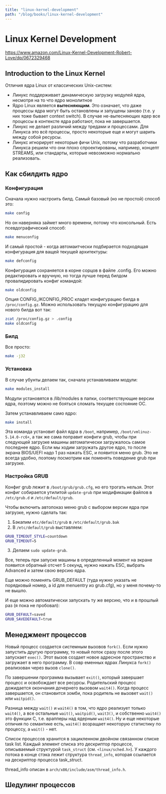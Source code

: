 ```yaml
---
title: "linux-kernel-development"
path: "/blog/books/linux-kernel-development"
---
```


# Linux Kernel Development

https://www.amazon.com/Linux-Kernel-Development-Robert-Love/dp/0672329468

## Introduction to the Linux Kernel

Отличия ядра Linux от классических Unix-систем:

- Линукс поддерживает динамическую загрузку модулей ядра, несмотря на то что ядро монолитное
- Ядро Linux является **вытесняющим**. Это означает, что даже процессы ядра могут быть остановлены и запущены заново (т.е. у них тоже бывает context switch). В случае не-вытесняющих ядер все процессы в контексте ядра работают, пока не завершается.
- Линукс не делает различий между тредами и процессами. Для Линукса это всё процессы, просто некоторые еще и могут шарить между собой ресурсы.
- Линукс игнорирует некоторые фичи Unix, потому что разработчики Линукса решили что они плохо спроектированы, например, концепт STREAMS, или стандарты, которые невозможно нормально реализовать.

## Как сбилдить ядро

### Конфигурация	

Сначала нужно настроить билд. Самый базовый (но не простой) способ это:
```sh
make config
```

Но он наверняка займет много времени, потому что консольный. Есть псевдографический способ:
```sh
make menuconfig
```

И самый простой - когда автомаитчески подбирается подходящая конфигурация для ващей текущей архитектуры:
```sh
make defconfig
```

Конфигурация сохраняется в корне сорцов в файле .config. Его можно редактировать и вручную, но тогда лучше перед билдом провалидировать конфиг командой:
```sh
make oldconfig
```

Опция CONFIG_IKCONFIG_PROC кладет конфигурацию билда в `/proc/config.gz`. Можно использовать текущую конфигурацию для нового билда вот так:
```sh
zcat /proc/config.gz > .config
make oldconfig
```

### Билд

Все просто:
```sh
make -j32
```

### Установка

В случае убунты делаем так, сначала устанавливаем модули:
```sh
make modules_install
```

Модули установятся в /lib/modules в папки, соответствующие версии ядра, поэтому можно не бояться сломать текущее состояние ОС.

Затем устанавливаем само ядро:
```sh
make install
```

Эта команда установит файл ядра в `/boot`, например, `/boot/vmlinuz-5.14.0-rc6+`, а так же сама поправит конфиги grub, чтобы при следующей загрузке машины автоматически загружалось самое последнее ядро. Если мы ходим загружать другое ядро, то после экрана BIOS/UEFI надо 1 раз нажать ESC, и появится меню grub. Это не всегда удобно, поэтому посмотрим как поменять поведение grub при загрузке.

### Настройка GRUB

Конфиг grub лежит в `/boot/grub/grub.cfg`, но его трогать нельзя. Этот конфиг собирается утилитой `update-grub` при модификации файлов в `/etc/grub.d` и `/etc/default/grub`.

Чтобы включить автопоказ меню grub с выбором версии ядра при загрузке, нужно сделать так:

1. Бэкапим `etc/default/grub` в `/etc/default/grub.bak`
2. В `/etc/default/grub` выставляем:

```sh
GRUB_TIMEOUT_STYLE=countdown
GRUB_TIMEOUT=5
```

3. Делаем `sudo update-grub`.

Все, теперь при запуске машины в определенный момент на экране появится обратный отсчет 5 секунд, нужно нажать ESC, выбрать Advanced и затем свою версию ядра.

Еще можно поменять GRUB_DEFAULT (туда нужно указать не порядковый номер, а id для menuentry из grub.cfg), но у меня почему-то не вышло.

И еще можно автоматически запускать ту же версию, что и в прошлый раз (я пока не пробовал):
```sh
GRUB_DEFAULT=saved
GRUB_SAVEDEFAULT=true
```

## Менеджмент процессов

Новый процесс создается системным вызовов `fork()`. Если нужно запустить другую программу, то новый поток сразу после этого запускает `exec()`. Этот вызов создает новое адресное пространство и загружает в него программу. В совр еменных ядрах Линукса `fork()` реализован через вызов `clone()`.

По завершении программа вызывает `exit()`, который завершает процесс и освобождает все ресурсы. Родительский процесс дожидается окончания дочернего вызовом `wait4()`. Когда процесс завершается, он становится зомби, пока родитель не вызовет `wait()` или `waitpid()`.

Разница между `wait()` и `wait4()` в том, что ядро реализует только `wait4()`, а все остальные `wait()`, `waitpid()`, `wait3()`, и собственно `wait4()` это функции С, т.е. врапперы над ядерным `wait4()`. Ну и еще некоторые отличия по семантике есть, `wait4()` возращает некоторую статистику по процессу, а `wait()` - нет.

Список процессов хранится в зацикленном двойном связанном списке task list. Каждый элемент списка это дескриптор процессе, описываемый структурой `task_struct` (см. `<linux/sched.h>`). У каждого потока в конце стэка лежит структура `thread_info`, которая ссылается на дескриптор процесса task_struct.

thread_info описан в `arch/x86/include/asm/thread_info.h`.

## Шедулинг процессов

